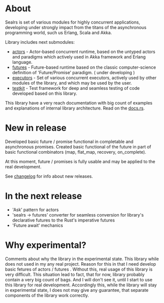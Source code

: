 
# About

Sealrs is set of various modules for highly concurrent applications, developing under strongly impact from the titans of the asynchronous programming world, such us Erlang, Scala and Akka.

Library includes next submodules:
* [actors](https://docs.rs/sealrs/*/sealrs/actors/index.html) - Actor-based concurrent runtime, based on the untyped actors and paradigms which actively used in Akka framework and Erlang language.
* [futures](https://docs.rs/sealrs/*/sealrs/futures/index.html) - Future-based runtime based on the classic computer-science definition of 'Future/Promise' paradigm. ( under developing )
* [executors](https://docs.rs/sealrs/*/sealrs/executors/index.html) - Set of various concurrent executors, actively used by other modules of the library, and which may be used by the user.
* [testkit](https://docs.rs/sealrs/*/sealrs/testkit/index.html) - Test framework for deep and seamless testing of code developed based on this library.

This library have a very reach documentation with big count of examples and explanations of internal library architecture. Read on the [docs.rs](https://docs.rs/sealrs/).

# New in release

Developed basic future / promise functional in completable and asynchronous promises. Created basic functional of the future in part of basic functional combinators (map, flat_map, recovery, on_complete).

At this moment, future / promises is fully usable and may be applied to the real development.

See [changelog](https://github.com/Serbis/sealrs/blob/master/changelog.md) for info about new releases.

# In the next release

* 'Ask' pattern for actors
* 'sealrs -> futures' converter for seamless conversion for library's declarative futures to the Rust's imperative futures
* 'Future await' mechanics

# Why experimental?

Comments about why the library in the experimental state. This library while does not used in my any real project. Reason for this in that I need develop basic fetures of actors / futures . Without this, real usage of this library is very difficult. This situation lead to fact, that for now, library probably contain a very big count of bags. And I will don't see it, until I start to use this library for real development. Accordingly this, while the library will stay in experimental state, I does not may give any guarantee, that separate components of the library work correctly.